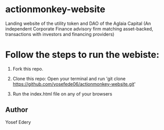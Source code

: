 # actionmonkey-website
Landing website of the utility token and DAO of the Aglaia Capital (An independent Corporate Finance advisory firm matching asset-backed, transactions with investors and financing providers)

# Follow the steps to run the webiste:

1. Fork this repo.

2. Clone this repo: Open your terminal and run 'git clone https://github.com/yosefede06/actionmonkey-website.git'

3. Run the index.html file on any of your browsers

## Author

Yosef Edery

